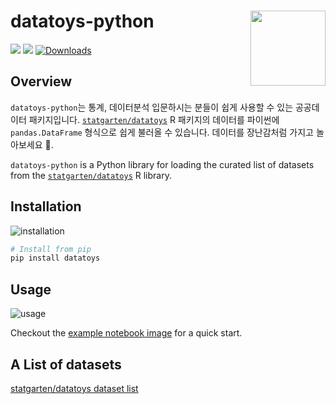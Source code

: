 # datatoys-python <img src="assets/logo.png" align="right" width="120" />

[![](https://img.shields.io/badge/python-3.9+-blue.svg)](https://www.python.org/downloads/) [![](https://img.shields.io/github/license/ResidentMario/missingno.svg)](https://github.com/statgarten/datatoys-python/blob/main/LICENSE.md) [![Downloads](https://static.pepy.tech/badge/datatoys)](https://pepy.tech/project/datatoys)

## Overview

`datatoys-python`는 통계, 데이터분석 입문하시는 분들이 쉽게 사용할 수 있는 공공데이터 패키지입니다. [`statgarten/datatoys`](https://github.com/statgarten/datatoys) R 패키지의 데이터를 파이썬에 `pandas.DataFrame` 형식으로 쉽게 불러올 수 있습니다. 데이터를 장난감처럼 가지고 놀아보세요 🧸.

`datatoys-python` is a Python library for loading the curated list of datasets from the [`statgarten/datatoys`](https://github.com/statgarten/datatoys) R library.

## Installation

![installation](https://github.com/statgarten/datatoys-python/blob/main/assets/install.gif)

```bash
# Install from pip
pip install datatoys
```

## Usage

![usage](https://github.com/statgarten/datatoys-python/blob/main/assets/demo.gif)

Checkout the [example notebook image](assets/notebook-example.png) for a quick start.

## A List of datasets

[statgarten/datatoys dataset list](https://github.com/statgarten/datatoys#a-list-of-datasets)
